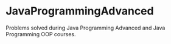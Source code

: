 # JavaProgrammingAdvanced
Problems solved during Java Programming Advanced and Java Programming OOP courses.
